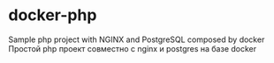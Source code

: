 # docker-php
Sample php project with NGINX and PostgreSQL composed by docker
Простой php проект совместно с nginx и postgres на базе docker
